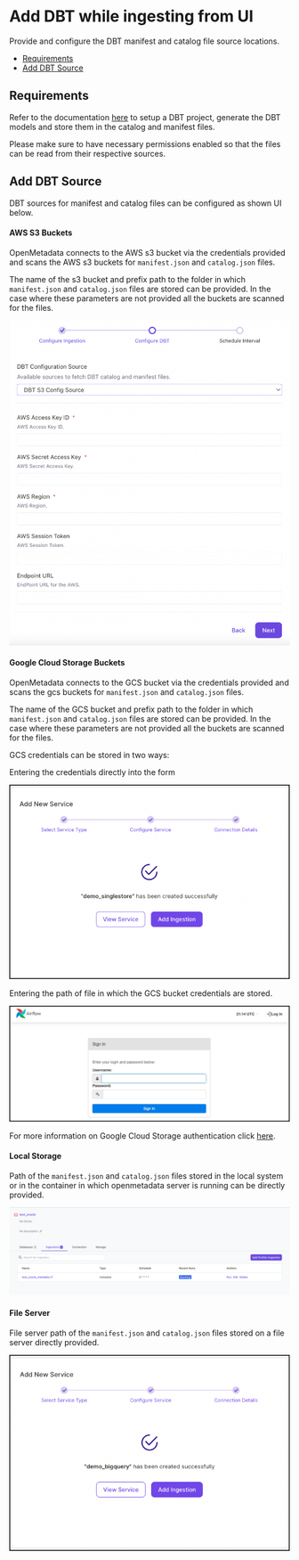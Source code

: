 # Add DBT while ingesting from UI

Provide and configure the DBT manifest and catalog file source locations.

* [Requirements](add-dbt-while-ingesting-from-ui.md#undefined)
* [Add DBT Source](add-dbt-while-ingesting-from-ui.md#undefined)

## Requirements

Refer to the documentation [here](https://docs.getdbt.com/docs/introduction) to setup a DBT project, generate the DBT models and store them in the catalog and manifest files.

Please make sure to have necessary permissions enabled so that the files can be read from their respective sources.

## Add DBT Source

DBT sources for manifest and catalog files can be configured as shown UI below.

#### AWS S3 Buckets

OpenMetadata connects to the AWS s3 bucket via the credentials provided and scans the AWS s3 buckets for `manifest.json` and `catalog.json` files.

The name of the s3 bucket and prefix path to the folder in which `manifest.json` and `catalog.json` files are stored can be provided. In the case where these parameters are not provided all the buckets are scanned for the files.

![Enter AWS S3 bucket credentials in which the DBT files are stored](<../../.gitbook/assets/image (4) (1) (1).png>)

#### Google Cloud Storage Buckets

OpenMetadata connects to the GCS bucket via the credentials provided and scans the gcs buckets for `manifest.json` and `catalog.json` files.

The name of the GCS bucket and prefix path to the folder in which `manifest.json` and `catalog.json` files are stored can be provided. In the case where these parameters are not provided all the buckets are scanned for the files.

GCS credentials can be stored in two ways:

Entering the credentials directly into the form

![Enter the GCS bucket credentials in which the DBT files are stored](<../../.gitbook/assets/image (62).png>)

Entering the path of file in which the GCS bucket credentials are stored.

![Enter the path of the GCS credentials file](<../../.gitbook/assets/image (5) (1) (1).png>)

For more information on Google Cloud Storage authentication click [here](https://cloud.google.com/docs/authentication/getting-started#create-service-account-console).

#### Local Storage

Path of the `manifest.json` and `catalog.json` files stored in the local system or in the container in which openmetadata server is running can be directly provided.

![Enter the path of the DBT files](<../../.gitbook/assets/image (17).png>)

#### File Server

File server path of the `manifest.json` and `catalog.json` files stored on a file server directly provided.

![Enter the file server path of the DBT files](<../../.gitbook/assets/image (60).png>)
